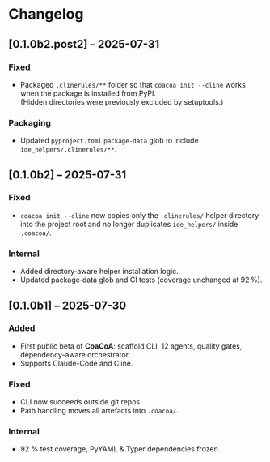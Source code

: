 # Changelog

## [0.1.0b2.post2] – 2025-07-31
### Fixed
- Packaged `.clinerules/**` folder so that `coacoa init --cline` works when
  the package is installed from PyPI.  
  (Hidden directories were previously excluded by setuptools.)

### Packaging
- Updated `pyproject.toml` `package-data` glob to include
  `ide_helpers/.clinerules/**`.

## [0.1.0b2] – 2025-07-31
### Fixed
- `coacoa init --cline` now copies only the `.clinerules/` helper directory into the project root and no longer duplicates `ide_helpers/` inside `.coacoa/`.

### Internal
- Added directory‑aware helper installation logic.
- Updated package‐data glob and CI tests (coverage unchanged at 92 %).

## [0.1.0b1] – 2025-07-30
### Added
- First public beta of **CoaCoA**: scaffold CLI, 12 agents, quality gates, dependency-aware orchestrator.
- Supports Claude-Code and Cline.

### Fixed
- CLI now succeeds outside git repos.
- Path handling moves all artefacts into `.coacoa/`.

### Internal
- 92 % test coverage, PyYAML & Typer dependencies frozen.